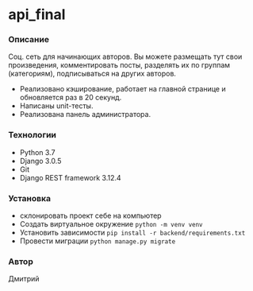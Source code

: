 # api_final
### Описание
Соц. сеть для начинающих авторов.
Вы можете размещать тут свои произведения, комментировать посты, разделять их по группам (категориям), подписываться на других авторов.
- Реализовано кэширование, работает на главной странице и обновляется раз в 20 секунд. 
- Написаны unit-тесты.
- Реализована панель администратора.

### Технологии
- Python 3.7
- Django 3.0.5
- Git
- Django REST framework 3.12.4

### Установка
- склонировать проект себе на компьютер
- Создать виртуальное окружение ``` python -m venv venv ```
- Установить зависимости ``` pip install -r backend/requirements.txt ```
- Провести миграции ``` python manage.py migrate ``` 

### Автор
Дмитрий

